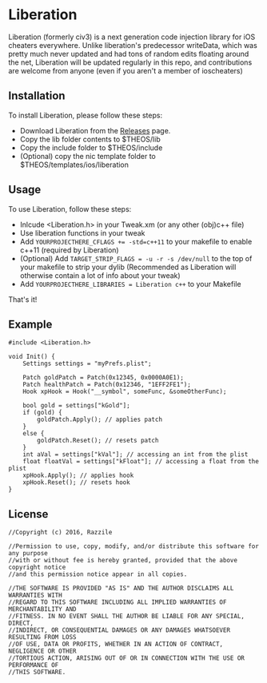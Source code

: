 Liberation
========

Liberation (formerly civ3) is a next generation code injection library for iOS cheaters everywhere.
Unlike liberation's predecessor writeData, which was pretty much never updated and had tons of random edits floating around the net, Liberation will be updated regularly in this repo, and contributions are welcome from anyone (even if you aren't a member of ioscheaters)

## Installation

To install  Liberation, please follow these steps:

* Download Liberation from the [Releases](https://github.com/iOSCheaters/Liberation/releases) page.
* Copy the lib folder contents to $THEOS/lib
* Copy the include folder to $THEOS/include
* (Optional) copy the nic template folder to $THEOS/templates/ios/liberation

## Usage

To use Liberation, follow these steps: 

* Inlcude <Liberation.h> in your Tweak.xm (or any other (obj)c++ file)
* Use liberation functions in your tweak
* Add ```YOURPROJECTHERE_CFLAGS += -std=c++11``` to your makefile to enable c++11 (required by Liberation)
* (Optional) Add ```TARGET_STRIP_FLAGS = -u -r -s /dev/null``` to the top of your makefile to strip your dylib (Recommended as Liberation will otherwise contain a lot of info about your tweak)
* Add ```YOURPROJECTHERE_LIBRARIES = Liberation c++``` to your Makefile

That's it!

## Example

```Logos
#include <Liberation.h>

void Init() {
    Settings settings = "myPrefs.plist";

    Patch goldPatch = Patch(0x12345, 0x0000A0E1);
    Patch healthPatch = Patch(0x12346, "1EFF2FE1");
    Hook xpHook = Hook("__symbol", someFunc, &someOtherFunc);

    bool gold = settings["kGold"];
    if (gold) {
        goldPatch.Apply(); // applies patch
    }
    else {
        goldPatch.Reset(); // resets patch
    }
    int aVal = settings["kVal"]; // accessing an int from the plist
    float floatVal = settings["kFloat"]; // accessing a float from the plist
    xpHook.Apply(); // applies hook
    xpHook.Reset(); // resets hook
}
```

## License

```Logos
//Copyright (c) 2016, Razzile

//Permission to use, copy, modify, and/or distribute this software for any purpose
//with or without fee is hereby granted, provided that the above copyright notice
//and this permission notice appear in all copies.

//THE SOFTWARE IS PROVIDED "AS IS" AND THE AUTHOR DISCLAIMS ALL WARRANTIES WITH
//REGARD TO THIS SOFTWARE INCLUDING ALL IMPLIED WARRANTIES OF MERCHANTABILITY AND
//FITNESS. IN NO EVENT SHALL THE AUTHOR BE LIABLE FOR ANY SPECIAL, DIRECT,
//INDIRECT, OR CONSEQUENTIAL DAMAGES OR ANY DAMAGES WHATSOEVER RESULTING FROM LOSS
//OF USE, DATA OR PROFITS, WHETHER IN AN ACTION OF CONTRACT, NEGLIGENCE OR OTHER
//TORTIOUS ACTION, ARISING OUT OF OR IN CONNECTION WITH THE USE OR PERFORMANCE OF
//THIS SOFTWARE.
```
